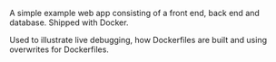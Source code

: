 A simple example web app consisting of a front end, back end and database. Shipped with Docker.

Used to illustrate live debugging, how Dockerfiles are built and using overwrites for Dockerfiles.